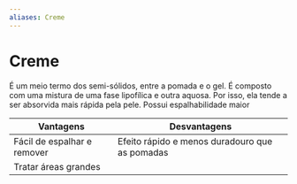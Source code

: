 ```yaml
---
aliases: Creme
---
```

# Creme
É um meio termo dos semi-sólidos, entre a pomada e o gel. É composto com uma mistura de uma fase lipofílica e outra aquosa. Por isso, ela tende a ser absorvida mais rápida pela pele. Possui espalhabilidade maior

Vantagens | Desvantagens
--- | ---
Fácil de espalhar e remover | Efeito rápido e menos duradouro que as pomadas
Tratar áreas grandes | 
